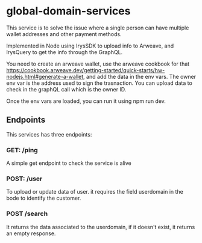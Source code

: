 # global-domain-services

This service is to solve the issue where a single person can have multiple wallet addresses and other payment methods. 

Implemented in Node using IrysSDK to upload info to Arweave, and IrysQuery to get the info through the GraphQL.

You need to create an arweave wallet, use the arweave cookbook for that https://cookbook.arweave.dev/getting-started/quick-starts/hw-nodejs.html#generate-a-wallet, and add the data in the env vars. 
The owner env var is the address used to sign the trasnaction. You can upload data to check in the graphQL call which is the owner ID.

Once the env vars are loaded, you can run it using npm run dev.

## Endpoints
This services has three endpoints:

### GET: /ping
A simple get endpoint to check the service is alive

### POST: /user 
To upload or update data of user. it requires the field userdomain in the bode to identify the customer.

### POST /search
It returns the data associated to the userdomain, if it doesn't exist, it returns an empty response.
